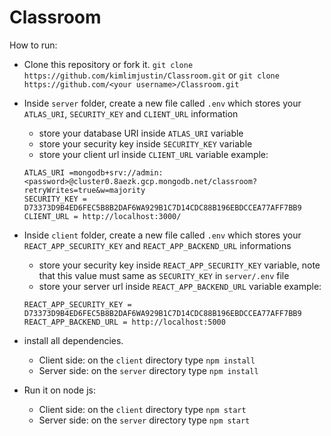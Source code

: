 # Classroom

How to run:

- Clone this repository or fork it.
  `git clone https://github.com/kimlimjustin/Classroom.git` or `git clone https://github.com/<your username>/Classroom.git`

- Inside `server` folder, create a new file called `.env` which stores your `ATLAS_URI`, `SECURITY_KEY` and `CLIENT_URL` information
  - store your database URI inside `ATLAS_URI` variable
  - store your security key inside `SECURITY_KEY` variable
  - store your client url inside `CLIENT_URL` variable
    example:
  ```
  ATLAS_URI =mongodb+srv://admin:<password>@cluster0.8aezk.gcp.mongodb.net/classroom?retryWrites=true&w=majority
  SECURITY_KEY = D73373D9B4ED6FEC5B8B2DAF6WA929B1C7D14CDC88B196EBDCCEA77AFF7BB9
  CLIENT_URL = http://localhost:3000/
  ```
- Inside `client` folder, create a new file called `.env` which stores your `REACT_APP_SECURITY_KEY` and `REACT_APP_BACKEND_URL` informations

  - store your security key inside `REACT_APP_SECURITY_KEY` variable, note that this value must same as `SECURITY_KEY` in `server/.env` file
  - store your server url inside `REACT_APP_BACKEND_URL` variable
    example:

  ```
  REACT_APP_SECURITY_KEY = D73373D9B4ED6FEC5B8B2DAF6WA929B1C7D14CDC88B196EBDCCEA77AFF7BB9
  REACT_APP_BACKEND_URL = http://localhost:5000
  ```

- install all dependencies.
  - Client side:
    on the `client` directory type `npm install`
  - Server side:
    on the `server` directory type `npm install`
- Run it on node js:
  - Client side:
    on the `client` directory type `npm start`
  - Server side:
    on the `server` directory type `npm start`
